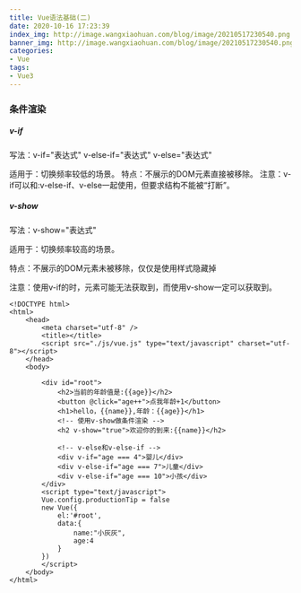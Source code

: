 ```yaml
---
title: Vue语法基础(二)
date: 2020-10-16 17:23:39
index_img: http://image.wangxiaohuan.com/blog/image/20210517230540.png
banner_img: http://image.wangxiaohuan.com/blog/image/20210517230540.png
categories:
- Vue
tags:
- Vue3
---
```




### 条件渲染

##### v-if

写法：v-if="表达式"   v-else-if="表达式"  v-else="表达式"

适用于：切换频率较低的场景。
特点：不展示的DOM元素直接被移除。
注意：v-if可以和:v-else-if、v-else一起使用，但要求结构不能被“打断”。

##### v-show

写法：v-show="表达式"

适用于：切换频率较高的场景。

特点：不展示的DOM元素未被移除，仅仅是使用样式隐藏掉

注意：使用v-if的时，元素可能无法获取到，而使用v-show一定可以获取到。

	<!DOCTYPE html>
	<html>
		<head>
			<meta charset="utf-8" />
			<title></title>
			<script src="./js/vue.js" type="text/javascript" charset="utf-8"></script>
		</head>
		<body>
			
			<div id="root">
				<h2>当前的年龄值是:{{age}}</h2>
				<button @click="age++">点我年龄+1</button>
				<h1>hello，{{name}},年龄：{{age}}</h1>
				<!-- 使用v-show做条件渲染 -->
				<h2 v-show="true">欢迎你的到来:{{name}}</h2>
				
				<!-- v-else和v-else-if -->
				<div v-if="age === 4">婴儿</div>
				<div v-else-if="age === 7">儿童</div>
				<div v-else-if="age === 10">小孩</div>
			</div>
			<script type="text/javascript">
			Vue.config.productionTip = false
			new Vue({
				el:'#root',
				data:{
					name:"小灰灰",
					age:4
				}
			})
			</script>
		</body>
	</html>

